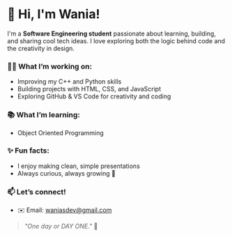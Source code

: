 # 👋 Hi, I'm Wania!

I'm a **Software Engineering student** passionate about learning, building, and sharing cool tech ideas. I love exploring both the logic behind code and the creativity in design.

### 👩‍💻 What I’m working on:
- Improving my C++ and Python skills
- Building projects with HTML, CSS, and JavaScript
- Exploring GitHub & VS Code for creativity and coding

### 📚 What I’m learning:
- Object Oriented Programming

### ✨ Fun facts:
- I enjoy making clean, simple presentations
- Always curious, always growing 🌱

### 📫 Let’s connect!
- ✉️ Email: waniasdev@gmail.com

> _"One day or DAY ONE."_ 💫
